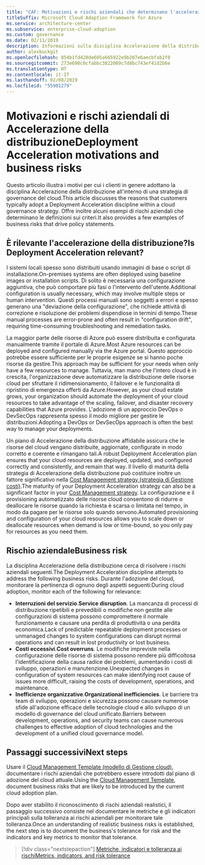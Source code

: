 ```yaml
---
title: "CAF: Motivazioni e rischi aziendali che determinano l'accelerazione della distribuzione"
titleSuffix: Microsoft Cloud Adoption Framework for Azure
ms.service: architecture-center
ms.subservice: enterprise-cloud-adoption
ms.custom: governance
ms.date: 02/11/2019
description: Informazioni sulla disciplina Accelerazione della distribuzione come parte di una strategia di governance del cloud.
author: alexbuckgit
ms.openlocfilehash: 854b1fd420de605a665922e9b207e6aecbfab2f0
ms.sourcegitcommit: 273e690c0cfabbc3822089c7d8bc743ef41d2b6e
ms.translationtype: HT
ms.contentlocale: it-IT
ms.lasthandoff: 02/08/2019
ms.locfileid: "55901279"
---
```

# <a name="deployment-acceleration-motivations-and-business-risks"></a><span data-ttu-id="e1ba6-103">Motivazioni e rischi aziendali di Accelerazione della distribuzione</span><span class="sxs-lookup"><span data-stu-id="e1ba6-103">Deployment Acceleration motivations and business risks</span></span>

<span data-ttu-id="e1ba6-104">Questo articolo illustra i motivi per cui i clienti in genere adottano la disciplina Accelerazione della distribuzione all'interno di una strategia di governance del cloud.</span><span class="sxs-lookup"><span data-stu-id="e1ba6-104">This article discusses the reasons that customers typically adopt a Deployment Acceleration discipline within a cloud governance strategy.</span></span> <span data-ttu-id="e1ba6-105">Offre inoltre alcuni esempi di rischi aziendali che determinano le definizioni sui criteri.</span><span class="sxs-lookup"><span data-stu-id="e1ba6-105">It also provides a few examples of business risks that drive policy statements.</span></span>

<!-- markdownlint-disable MD026 -->

## <a name="is-deployment-acceleration-relevant"></a><span data-ttu-id="e1ba6-106">È rilevante l'accelerazione della distribuzione?</span><span class="sxs-lookup"><span data-stu-id="e1ba6-106">Is Deployment Acceleration relevant?</span></span>

<span data-ttu-id="e1ba6-107">I sistemi locali spesso sono distribuiti usando immagini di base o script di installazione.</span><span class="sxs-lookup"><span data-stu-id="e1ba6-107">On-premises systems are often deployed using baseline images or installation scripts.</span></span> <span data-ttu-id="e1ba6-108">Di solito è necessaria una configurazione aggiuntiva, che può comportare più fasi o l'intervento dell'utente.</span><span class="sxs-lookup"><span data-stu-id="e1ba6-108">Additional configuration is usually necessary, which may involve multiple steps or human intervention.</span></span> <span data-ttu-id="e1ba6-109">Questi processi manuali sono soggetti a errori e spesso generano una "deviazione della configurazione", che richiede attività di correzione e risoluzione dei problemi dispendiose in termini di tempo.</span><span class="sxs-lookup"><span data-stu-id="e1ba6-109">These manual processes are error-prone and often result in "configuration drift", requiring time-consuming troubleshooting and remediation tasks.</span></span>

<span data-ttu-id="e1ba6-110">La maggior parte delle risorse di Azure può essere distribuita e configurata manualmente tramite il portale di Azure.</span><span class="sxs-lookup"><span data-stu-id="e1ba6-110">Most Azure resources can be deployed and configured manually via the Azure portal.</span></span> <span data-ttu-id="e1ba6-111">Questo approccio potrebbe essere sufficiente per le proprie esigenze se si hanno poche risorse da gestire.</span><span class="sxs-lookup"><span data-stu-id="e1ba6-111">This approach may be sufficient for your needs when only have a few resources to manage.</span></span> <span data-ttu-id="e1ba6-112">Tuttavia, man mano che l'intero cloud è in crescita, l'organizzazione deve automatizzare la distribuzione delle risorse cloud per sfruttare il ridimensionamento, il failover e le funzionalità di ripristino di emergenza offerti da Azure.</span><span class="sxs-lookup"><span data-stu-id="e1ba6-112">However, as your cloud estate grows, your organization should automate the deployment of your cloud resources to take advantage of the scaling, failover, and disaster recovery capabilities that Azure provides.</span></span> <span data-ttu-id="e1ba6-113">L'adozione di un approccio DevOps o DevSecOps rappresenta spesso il modo migliore per gestire le distribuzioni.</span><span class="sxs-lookup"><span data-stu-id="e1ba6-113">Adopting a DevOps or DevSecOps approach is often the best way to manage your deployments.</span></span>

<span data-ttu-id="e1ba6-114">Un piano di Accelerazione della distribuzione affidabile assicura che le risorse del cloud vengano distribuite, aggiornate, configurate in modo corretto e coerente e rimangano tali.</span><span class="sxs-lookup"><span data-stu-id="e1ba6-114">A robust Deployment Acceleration plan ensures that your cloud resources are deployed, updated, and configured correctly and consistently, and remain that way.</span></span> <span data-ttu-id="e1ba6-115">Il livello di maturità della strategia di Accelerazione della distribuzione può costituire inoltre un fattore significativo nella [Cost Management strategy (strategia di Gestione costi)](../cost-management/overview.md).</span><span class="sxs-lookup"><span data-stu-id="e1ba6-115">The maturity of your Deployment Acceleration strategy can also be a significant factor in your [Cost Management strategy](../cost-management/overview.md).</span></span> <span data-ttu-id="e1ba6-116">La configurazione e il provisioning automatizzato delle risorse cloud consentono di ridurre o deallocare le risorse quando la richiesta è scarsa o limitata nel tempo, in modo da pagare per le risorse solo quando servono.</span><span class="sxs-lookup"><span data-stu-id="e1ba6-116">Automated provisioning and configuration of your cloud resources allows you to scale down or deallocate resources when demand is low or time-bound, so you only pay for resources as you need them.</span></span>

## <a name="business-risk"></a><span data-ttu-id="e1ba6-117">Rischio aziendale</span><span class="sxs-lookup"><span data-stu-id="e1ba6-117">Business risk</span></span>

<span data-ttu-id="e1ba6-118">La disciplina Accelerazione della distribuzione cerca di risolvere i rischi aziendali seguenti.</span><span class="sxs-lookup"><span data-stu-id="e1ba6-118">The Deployment Acceleration discipline attempts to address the following business risks.</span></span> <span data-ttu-id="e1ba6-119">Durante l'adozione del cloud, monitorare la pertinenza di ognuno degli aspetti seguenti:</span><span class="sxs-lookup"><span data-stu-id="e1ba6-119">During cloud adoption, monitor each of the following for relevance:</span></span>

- <span data-ttu-id="e1ba6-120">**Interruzioni del servizio**.</span><span class="sxs-lookup"><span data-stu-id="e1ba6-120">**Service disruption**.</span></span> <span data-ttu-id="e1ba6-121">La mancanza di processi di distribuzione ripetibili e prevedibili o modifiche non gestite alle configurazioni di sistema possono compromettere il normale funzionamento e causare una perdita di produttività o una perdita economica.</span><span class="sxs-lookup"><span data-stu-id="e1ba6-121">Lack of predictable repeatable deployment processes or unmanaged changes to system configurations can disrupt normal operations and can result in lost productivity or lost business.</span></span>
- <span data-ttu-id="e1ba6-122">**Costi eccessivi**.</span><span class="sxs-lookup"><span data-stu-id="e1ba6-122">**Cost overruns**.</span></span> <span data-ttu-id="e1ba6-123">Le modifiche impreviste nella configurazione delle risorse di sistema possono rendere più difficoltosa l'identificazione della causa radice dei problemi, aumentando i costi di sviluppo, operazioni e manutenzione.</span><span class="sxs-lookup"><span data-stu-id="e1ba6-123">Unexpected changes in configuration of system resources can make identifying root cause of issues more difficult, raising the costs of development, operations, and maintenance.</span></span>
- <span data-ttu-id="e1ba6-124">**Inefficienze organizzative**.</span><span class="sxs-lookup"><span data-stu-id="e1ba6-124">**Organizational inefficiencies**.</span></span> <span data-ttu-id="e1ba6-125">Le barriere tra team di sviluppo, operazioni e sicurezza possono causare numerose sfide all'adozione efficace delle tecnologie cloud e allo sviluppo di un modello di governance del cloud unificato.</span><span class="sxs-lookup"><span data-stu-id="e1ba6-125">Barriers between development, operations, and security teams can cause numerous challenges to effective adoption of cloud technologies and the development of a unified cloud governance model.</span></span>

## <a name="next-steps"></a><span data-ttu-id="e1ba6-126">Passaggi successivi</span><span class="sxs-lookup"><span data-stu-id="e1ba6-126">Next steps</span></span>

<span data-ttu-id="e1ba6-127">Usare il [Cloud Management Template (modello di Gestione cloud)](./template.md), documentare i rischi aziendali che potrebbero essere introdotti dal piano di adozione del cloud attuale.</span><span class="sxs-lookup"><span data-stu-id="e1ba6-127">Using the [Cloud Management Template](./template.md), document business risks that are likely to be introduced by the current cloud adoption plan.</span></span>

<span data-ttu-id="e1ba6-128">Dopo aver stabilito il riconoscimento di rischi aziendali realistici, il passaggio successivo consiste nel documentare le metriche e gli indicatori principali sulla tolleranza ai rischi aziendali per monitorare tale tolleranza.</span><span class="sxs-lookup"><span data-stu-id="e1ba6-128">Once an understanding of realistic business risks is established, the next step is to document the business's tolerance for risk and the indicators and key metrics to monitor that tolerance.</span></span>

> [!div class="nextstepaction"]
> [<span data-ttu-id="e1ba6-129">Metriche, indicatori e tolleranza ai rischi</span><span class="sxs-lookup"><span data-stu-id="e1ba6-129">Metrics, indicators, and risk tolerance</span></span>](./metrics-tolerance.md)
